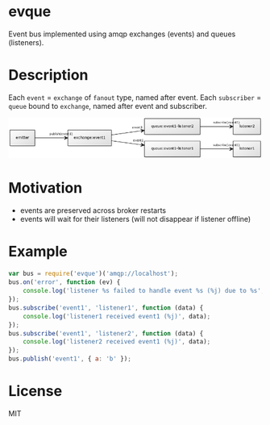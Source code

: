 # evque

Event bus implemented using amqp exchanges (events) and queues (listeners).

# Description

Each `event` = `exchange` of `fanout` type, named after event.
Each `subscriber` = `queue` bound to `exchange`, named after event and subscriber.

![Diagram](diagram.png)

# Motivation

- events are preserved across broker restarts
- events will wait for their listeners (will not disappear if listener offline)

# Example

```js
var bus = require('evque')('amqp://localhost');
bus.on('error', function (ev) {
	console.log('listener %s failed to handle event %s (%j) due to %s', ev.listener, ev['event'], ev.data, ev.error.stack);
});
bus.subscribe('event1', 'listener1', function (data) {
	console.log('listener1 received event1 (%j)', data);
});
bus.subscribe('event1', 'listener2', function (data) {
	console.log('listener2 received event1 (%j)', data);
});
bus.publish('event1', { a: 'b' });
```

# License

MIT
